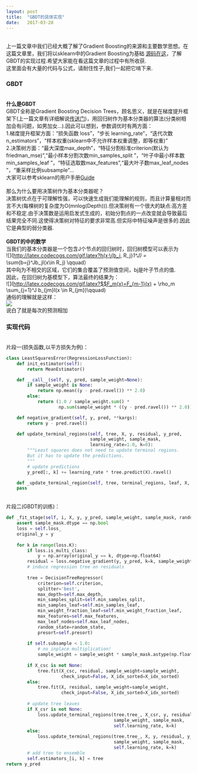 ```yaml
---
layout: post
title:  "GBDT的具体实现"
date:   2017-03-28
---
```

<br>上一篇文章中我们已经大概了解了Gradient Boosting的来源和主要数学思想。在这篇文章里，我们将以sklearn中的Gradient Boosting为基础 [源码在这](https://github.com/scikit-learn/scikit-learn/blob/14031f6/sklearn/ensemble/gradient_boosting.py#L1635)，了解GBDT的实现过程.希望大家能在看这篇文章的过程中有所收获.
<br>这里面会有大量的代码与公式，请耐住性子,我们一起把它啃下来.
<br>
### GBDT
<br>**什么是GBDT**
<br>GBDT全称是Gradient Boosting Decision Trees，顾名思义，就是在梯度提升框架下(上一篇文章有详细解说[传送门](https://liangyaorong.github.io/blog/2017/Boosting/))，用回归树作为基本分类器的算法(分类树相加会有问题，如男加女...).因此可以想到，参数调优时有两方面：
<br>1.梯度提升框架方面：“损失函数 loss”，“步长 learning_rate”，“迭代次数 n_estimators”，“样本权重(sklearn中不允许样本权重调整，即等权重)”
<br>2.决策树方面：“最大深度max_depth”，“特征分割标准criterion(默认为friedman_mse)”,“最小样本分割次数min_samples_split ”，“叶子中最小样本数min_samples_leaf ”，“特征选取数max_features”,“最大叶子数max_leaf_nodes ”，“重采样比例subsample”...
<br>大家可以参考sklearn的用户手册[Guide](http://scikit-learn.org/stable/modules/generated/sklearn.ensemble.GradientBoostingRegressor.html#sklearn.ensemble.GradientBoostingRegressor)
<br>
<br>那么为什么要用决策树作为基本分类器呢？
<br>决策树优点在于可理解性强，可以快速生成我们能理解的规则，而且计算量相对而言不大(每棵树的复杂度为O(mnlog(Depth))).但决策树有一个很大的缺点:高方差和不稳定.由于决策数是运用启发式生成的，初始分割点的一点改变就会导致最后结果完全不同.这使得决策树对特征的要求非常高.但实际中特征噪声是很多的.因此它是典型的弱分类器.
<br>
<br>**GBDT的中的数学**
<br>当我们的基本分类器是一个包含J个节点的回归树时，回归树模型可以表示为
<br>![](http://latex.codecogs.com/gif.latex?h(x;\{b_j, R_j\}_1^J) = \sum_{b=j}^Jb_jI(x\in R_j) \qquad）
<br>其中Rj为不相交的区域，它们的集合覆盖了预测值空间，bj是叶子节点的值.
<br>因此，在回归树为基模型下，算法最终的结果为：
<br>![](http://latex.codecogs.com/gif.latex?$$F_m(x)=F_{m-1}(x) + \rho_m \sum_{j=1}^J b_{jm}I(x \in R_{jm})\qquad)
<br>通俗的理解就是这样：
<br>![](http://img.blog.csdn.net/20170329191224077)
<br>说白了就是每次的预测相加
### 实现代码
<br>片段一(损失函数,以平方损失为例)：
```python
class LeastSquaresError(RegressionLossFunction):
    def init_estimator(self):
        return MeanEstimator()

    def __call__(self, y, pred, sample_weight=None):
        if sample_weight is None:
            return np.mean((y - pred.ravel()) ** 2.0)
        else:
            return (1.0 / sample_weight.sum() *
                    np.sum(sample_weight * ((y - pred.ravel()) ** 2.0)))

    def negative_gradient(self, y, pred, **kargs):
        return y - pred.ravel()

    def update_terminal_regions(self, tree, X, y, residual, y_pred,
                                sample_weight, sample_mask,
                                learning_rate=1.0, k=0):
        """Least squares does not need to update terminal regions.
        But it has to update the predictions.
        """
        # update predictions
        y_pred[:, k] += learning_rate * tree.predict(X).ravel()

    def _update_terminal_region(self, tree, terminal_regions, leaf, X, y, residual, pred, sample_weight):
	pass
```

<br>片段二(GBDT的训练)：
```python
def _fit_stage(self, i, X, y, y_pred, sample_weight, sample_mask, random_state, X_idx_sorted, X_csc=None, X_csr=None):
    assert sample_mask.dtype == np.bool
    loss = self.loss_
    original_y = y
    
    for k in range(loss.K):
        if loss.is_multi_class:
            y = np.array(original_y == k, dtype=np.float64)
        residual = loss.negative_gradient(y, y_pred, k=k, sample_weight=sample_weight)
        # induce regression tree on residuals
        
        tree = DecisionTreeRegressor(
            criterion=self.criterion,
            splitter='best',
            max_depth=self.max_depth,
            min_samples_split=self.min_samples_split,
            min_samples_leaf=self.min_samples_leaf,
            min_weight_fraction_leaf=self.min_weight_fraction_leaf,
            max_features=self.max_features,
            max_leaf_nodes=self.max_leaf_nodes,
            random_state=random_state,
            presort=self.presort)
        
        if self.subsample < 1.0:
            # no inplace multiplication!
            sample_weight = sample_weight * sample_mask.astype(np.float64)
            
        if X_csc is not None:
            tree.fit(X_csc, residual, sample_weight=sample_weight,
                     check_input=False, X_idx_sorted=X_idx_sorted)
        else:
            tree.fit(X, residual, sample_weight=sample_weight,
                     check_input=False, X_idx_sorted=X_idx_sorted)
            
        # update tree leaves
        if X_csr is not None:
            loss.update_terminal_regions(tree.tree_, X_csr, y, residual, y_pred,
                                         sample_weight, sample_mask,
                                         self.learning_rate, k=k)
        else:
            loss.update_terminal_regions(tree.tree_, X, y, residual, y_pred,
                                         sample_weight, sample_mask,
                                         self.learning_rate, k=k)
        # add tree to ensemble
        self.estimators_[i, k] = tree
return y_pred
```






